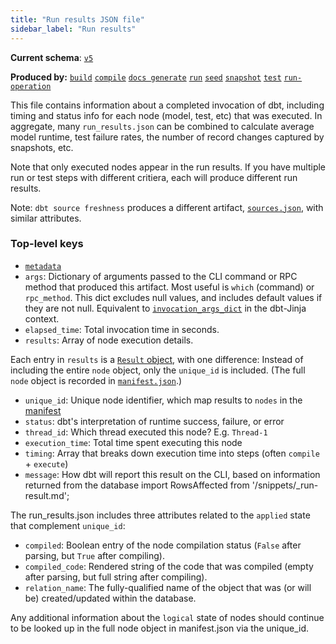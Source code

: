 ```yaml
---
title: "Run results JSON file"
sidebar_label: "Run results"
---
```


**Current schema**: [`v5`](https://schemas.getdbt.com/dbt/run-results/v5/index.html)

 **Produced by:**
 [`build`](/reference/commands/build)
 [`compile`](/reference/commands/compile)
 [`docs generate`](/reference/commands/cmd-docs)
 [`run`](/reference/commands/run)
 [`seed`](/reference/commands/seed)
 [`snapshot`](/reference/commands/snapshot)
 [`test`](/reference/commands/test) <VersionBlock firstVersion="1.6">[`run-operation`](/reference/commands/run-operation) </VersionBlock>
 

This file contains information about a completed invocation of dbt, including timing and status info for each node (model, test, etc) that was executed. In aggregate, many `run_results.json` can be combined to calculate average model runtime, test failure rates, the number of record changes captured by snapshots, etc.

Note that only executed nodes appear in the run results. If you have multiple run or test steps with different critiera, each will produce different run results.

Note: `dbt source freshness` produces a different artifact, [`sources.json`](/reference/artifacts/sources-json), with similar attributes.

### Top-level keys

- [`metadata`](/reference/artifacts/dbt-artifacts#common-metadata)
- `args`: Dictionary of arguments passed to the CLI command or RPC method that produced this artifact. Most useful is `which` (command) or `rpc_method`. This dict excludes null values, and includes default values if they are not null. <VersionBlock firstVersion="1.3">Equivalent to [`invocation_args_dict`](/reference/dbt-jinja-functions/flags#invocation_args_dict) in the dbt-Jinja context.</VersionBlock>
- `elapsed_time`: Total invocation time in seconds.
- `results`: Array of node execution details.

Each entry in `results` is a [`Result` object](/reference/dbt-classes#result-objects), with one difference: Instead of including the entire `node` object, only the `unique_id` is included. (The full `node` object is recorded in [`manifest.json`](/reference/artifacts/manifest-json).)

- `unique_id`: Unique node identifier, which map results to `nodes` in the [manifest](/reference/artifacts/manifest-json)
- `status`: dbt's interpretation of runtime success, failure, or error
- `thread_id`: Which thread executed this node? E.g. `Thread-1`
- `execution_time`: Total time spent executing this node
- `timing`: Array that breaks down execution time into steps (often `compile` + `execute`)
- `message`: How dbt will report this result on the CLI, based on information returned from the database
import RowsAffected from '/snippets/_run-result.md'; 

<RowsAffected/>

<!-- this partial comes from https://github.com/dbt-labs/docs.getdbt.com/tree/current/website/snippets/_run-result-->

<VersionBlock firstVersion="1.8">

The run_results.json includes three attributes related to the `applied` state that complement `unique_id`:

- `compiled`: Boolean entry of the node compilation status (`False` after parsing, but `True` after compiling).
- `compiled_code`: Rendered string of the code that was compiled (empty after parsing, but full string after compiling).
- `relation_name`: The fully-qualified name of the object that was (or will be) created/updated within the database.

Any additional information about the `logical` state of nodes should continue to be looked up in the full node object in manifest.json via the unique_id.

</VersionBlock>